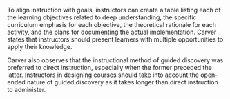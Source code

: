 
To align instruction with goals, instructors can create a table listing each of the learning objectives related to deep understanding, the specific curriculum emphasis for each objective, the theoretical rationale for each activity, and the plans for documenting the actual implementation. Carver states that instructors should present learners with multiple opportunities to apply their knowledge.

Carver also observes that the instructional method of guided discovery was preferred to direct instruction, especially when the former preceded the latter. Instructors in designing courses should take into account the open-ended nature of guided discovery as it takes longer than direct instruction to administer.
